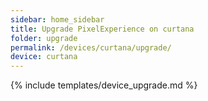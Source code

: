 ```yaml
---
sidebar: home_sidebar
title: Upgrade PixelExperience on curtana
folder: upgrade
permalink: /devices/curtana/upgrade/
device: curtana
---
```

{% include templates/device_upgrade.md %}
